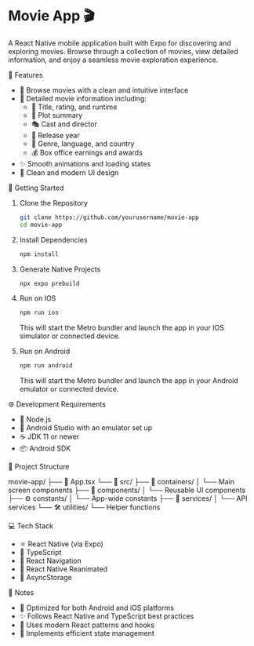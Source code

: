 # Movie App 🎬

A React Native mobile application built with Expo for discovering and exploring movies. Browse through a collection of movies, view detailed information, and enjoy a seamless movie exploration experience.

🎯 Features

- 🎥 Browse movies with a clean and intuitive interface
- 📝 Detailed movie information including:
    - 📌 Title, rating, and runtime
    - 📖 Plot summary
    - 🎭 Cast and director
    - 📅 Release year
    - 🎪 Genre, language, and country
    - 💰 Box office earnings and awards
- ✨ Smooth animations and loading states
- 🎨 Clean and modern UI design

🚀 Getting Started

1. Clone the Repository

    ```bash
    git clone https://github.com/yourusername/movie-app
    cd movie-app
    ```

2. Install Dependencies

    ```bash
    npm install
    ```

3. Generate Native Projects

    ```bash
    npx expo prebuild
    ```

4. Run on IOS
    ```bash
    npm run ios
    ```
    This will start the Metro bundler and launch the app in your IOS simulator or connected device.

4. Run on Android
    ```bash
    npm run android
    ```
    This will start the Metro bundler and launch the app in your Android emulator or connected device.


⚙️ Development Requirements

- 📱 Node.js
- 🤖 Android Studio with an emulator set up
- ☕ JDK 11 or newer
- 📦 Android SDK

📁 Project Structure

movie-app/
├── 📱 App.tsx
└── 📂 src/
├── 🎯 containers/
│ └── Main screen components
├── 🧩 components/
│ └── Reusable UI components
├── ⚙️ constants/
│ └── App-wide constants
├── 🔧 services/
│ └── API services
└── 🛠️ utilities/
└── Helper functions

💻 Tech Stack

- ⚛️ React Native (via Expo)
- 📝 TypeScript
- 🧭 React Navigation
- 🎨 React Native Reanimated
- 💾 AsyncStorage

📌 Notes

- 📱 Optimized for both Android and iOS platforms
- ✨ Follows React Native and TypeScript best practices
- 🔄 Uses modern React patterns and hooks
- 🚀 Implements efficient state management
